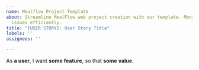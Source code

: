 ```yaml
---
name: Mealflow Project Template
about: Streamline MealFlow web project creation with our template. Monitor and address
  issues efficiently.
title: "[USER STORY]: User Story Title"
labels: ''
assignees: ''

---
```


As **a user**, I want **some feature**, so that **some value**.

